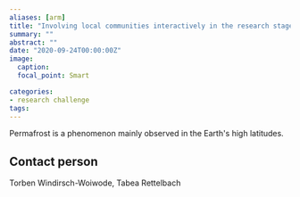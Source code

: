 ```yaml
---
aliases: [arm]
title: "Involving local communities interactively in the research stage ofdata acquisition"
summary: ""
abstract: ""
date: "2020-09-24T00:00:00Z"
image:
  caption:
  focal_point: Smart

categories:
- research challenge
tags:
---
```


Permafrost is a phenomenon mainly observed in the Earth's high latitudes.

## Contact person
Torben Windirsch-Woiwode, Tabea Rettelbach